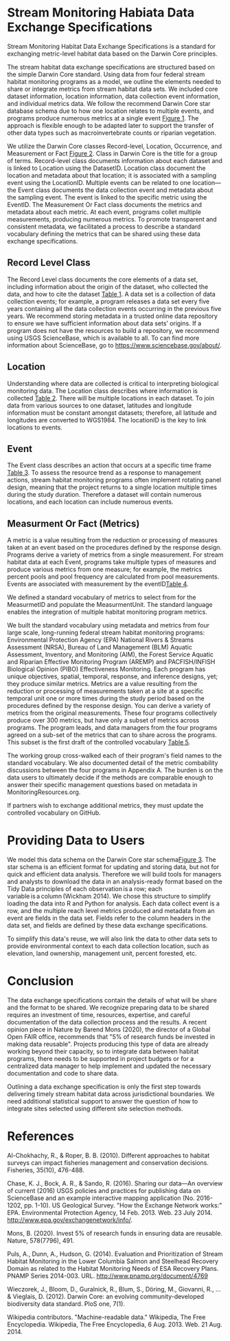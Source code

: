 # Stream Monitoring Habiata Data Exchange Specifications 
Stream Monitoring Habitat Data Exchange Specifications is a standard for exchanging metric-level habitat data based on the Darwin Core principles. 

The stream habitat data exchange specifications are structured based on the simple Darwin Core standard. Using data from four federal stream habitat monitoring programs as a model, we outline the elements needed to share or integrate metrics from stream habitat data sets. We included core dataset information, location information, data collection event information, and individual metrics data. We follow the recommend Darwin Core star database schema due to how one location relates to multiple events, and programs produce numerous metrics at a single event [Figure 1](Figures/StructureofStreamHabitatData.png). The approach is flexible enough to be adapted later to support the transfer of other data types such as macroinvertebrate counts or riparian vegetation.

We utilize the Darwin Core classes Record-level, Location, Occurrence, and Measurement or Fact [Figure 2](Figures/StructureOfDarwinCoreForHabitatMetrics.png). Class in Darwin Core is the title for a group of terms. Record-level class documents information about each dataset and is linked to Location using the DatasetID. Location class document the location and metadata about that location; it is associated with a sampling event using the LocationID. Multiple events can be related to one location—the Event class documents the data collection event and metadata about the sampling event. The event is linked to the specific metric using the EventID. The Measurement Or Fact class documents the metrics and metadata about each metric. At each event, programs collet multiple measurements, producing numerous metrics. To promote transparent and consistent metadata, we facilitated a process to describe a standard vocabulary defining the metrics that can be shared using these data exchange specifications. 

## Record Level Class 
The Record Level class documents the core elements of a data set, including information about the origin of the dataset, who collected the data, and how to cite the dataset [Table 1](Tables/RecordLevel.xlsx).  A data set is a collection of data collection events; for example, a program releases a data set every five years containing all the data collection events occurring in the previous five years. We recommend storing metadata in a trusted online data repository to ensure we have sufficient information about data sets’ origins. If a program does not have the resources to build a repository, we recommend using USGS ScienceBase, which is available to all. To can find more information about ScienceBase, go to https://www.sciencebase.gov/about/.  

## Location
Understanding where data are collected is critical to interpreting biological monitoring data.  The Location class describes where information is collected [Table 2](Tables/Location.xlsx).  There will be multiple locations in each dataset.  To join data from various sources to one dataset, latitudes and longitude information must be constant amongst datasets; therefore, all latitude and longitudes are converted to WGS1984. The locationID is the key to link locations to events. 

## Event
The Event class describes an action that occurs at a specific time frame [Table 3](Tables/Event.xlsx). To assess the resource trend as a response to management actions, stream habitat monitoring programs often implement rotating panel design, meaning that the project returns to a single location multiple times during the study duration.  Therefore a dataset will contain numerous locations, and each location can include numerous events.

## Measurment Or Fact (Metrics)
A metric is a value resulting from the reduction or processing of measures taken at an event based on the procedures defined by the response design. Programs derive a variety of metrics from a single measurement. For stream habitat data at each Event, programs take multiple types of measures and produce various metrics from one measure; for example, the metrics percent pools and pool frequency are calculated from pool measurements.  Events are associated with measurement by the eventID[Table 4](Tables/MeasurementOrFact.xlsx). 

We defined a standard vocabulary of metrics to select from for the MeasurmetID and populate the MeasurmentUnit. The standard language enables the integration of multiple habitat monitoring program metrics. 

We built the standard vocabulary using metadata and metrics from four large scale, long-running federal stream habitat monitoring programs: Environmental Protection Agency (EPA) National Rivers & Streams Assessment (NRSA), Bureau of Land Management (BLM) Aquatic Assessment, Inventory, and Monitoring (AIM), the Forest Service Aquatic and Riparian Effective Monitoring Program (AREMP) and PACFISH/INFISH Biological Opinion (PIBO) Effectiveness Monitoring. Each program has unique objectives, spatial, temporal, response, and inference designs, yet; they produce similar metrics. Metrics are a value resulting from the reduction or processing of measurements taken at a site at a specific temporal unit one or more times during the study period based on the procedures defined by the response design. You can derive a variety of metrics from the original measurements.  These four programs collectively produce over 300 metrics, but have only a subset of metrics across programs. The program leads, and data managers from the four programs agreed on a sub-set of the metrics that can to share across the programs.  This subset is the first draft of the controlled vocabulary [Table 5](/2020_12_01%20Controlled%20Vocabulary%20and%20Crosswalk.xlsx).   

The working group cross-walked each of their program's field names to the standard vocabulary.  We also documented detail of the metric combability discussions between the four programs in Appendix A.  The burden is on the data users to ultimately decide if the methods are comparable enough to answer their specific management questions based on metadata in MonitoringResources.org.

If partners wish to exchange additional metrics, they must update the controlled vocabulary on GitHub.  

# Providing Data to Users 
We model this data schema on the Darwin Core star schema[Figure 3](Figures/HabiatDataSharingSchema.png). The star schema is an efficient format for updating and storing data, but not for quick and efficient data analysis. Therefore we will build tools for managers and analysts to download the data in an analysis-ready format based on the Tidy Data principles of each observation is a row; each variable is a column (Wickham 2014).  We chose this structure to simplify loading the data into R and Python for analysis. Each data collect event is a row, and the multiple reach level metrics produced and metadata from an event are fields in the data set. Fields refer to the column headers in the data set, and fields are defined by these data exchange specifications.  

To simplify this data's reuse, we will also link the data to other data sets to provide environmental context to each data collection location, such as elevation, land ownership, management unit, percent forested, etc. 

# Conclusion
The data exchange specifications contain the details of what will be share and the format to be shared.  We recognize preparing data to be shared requires an investment of time, resources, expertise, and careful documentation of the data collection process and the results.  A recent opinion piece in Nature by Barend Mons (2020), the director of a Global Open FAIR office, recommends that "5% of research funds be invested in making data reusable". Projects producing this type of data are already working beyond their capacity, so to integrate data between habitat programs, there needs to be supported in project budgets or for a centralized data manager to help implement and updated the necessary documentation and code to share data. 

Outlining a data exchange specification is only the first step towards delivering timely stream habitat data across jurisdictional boundaries.  We need additional statistical support to answer the question of how to integrate sites selected using different site selection methods. 

# References 
Al-Chokhachy, R., & Roper, B. B. (2010). Different approaches to habitat surveys can impact fisheries management and conservation decisions. Fisheries, 35(10), 476-488.

Chase, K. J., Bock, A. R., & Sando, R. (2016). Sharing our data—An overview of current (2016) USGS policies and practices for publishing data on ScienceBase and an example interactive mapping application (No. 2016-1202, pp. 1-10). US Geological Survey.
"How the Exchange Network works:" EPA. Environmental Protection Agency, 14 Feb. 2013. Web. 23 July 2014. <http://www.epa.gov/exchangenetwork/info/>.

Mons, B. (2020). Invest 5% of research funds in ensuring data are reusable. Nature, 578(7796), 491.

Puls, A., Dunn, A., Hudson, G. (2014). Evaluation and Prioritization of Stream Habitat Monitoring in the Lower Columbia Salmon and Steelhead Recovery Domain as related to the Habitat Monitoring Needs of ESA Recovery Plans. PNAMP Series 2014-003. URL. http://www.pnamp.org/document/4769

Wieczorek, J., Bloom, D., Guralnick, R., Blum, S., Döring, M., Giovanni, R., ... & Vieglais, D. (2012). Darwin Core: an evolving community-developed biodiversity data standard. PloS one, 7(1).

Wikipedia contributors. "Machine-readable data." Wikipedia, The Free Encyclopedia. Wikipedia, The Free Encyclopedia, 6 Aug. 2013. Web. 21 Aug. 2014.




